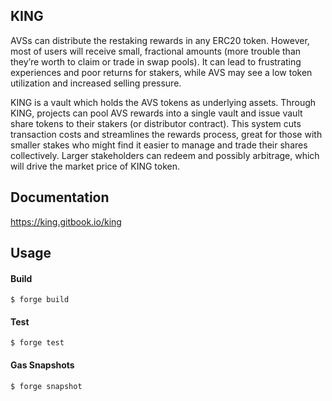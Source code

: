 ## KING

AVSs can distribute the restaking rewards in any ERC20 token. However, most of users will receive small, fractional amounts (more trouble than they’re worth to claim or trade in swap pools). It can lead to frustrating experiences and poor returns for stakers, while AVS may see a low token utilization and increased selling pressure.

KING is a vault which holds the AVS tokens as underlying assets. Through KING, projects can pool AVS rewards into a single vault and issue vault share tokens to their stakers (or distributor contract). This system cuts transaction costs and streamlines the rewards process, great for those with smaller stakes who might find it easier to manage and trade their shares collectively. Larger stakeholders can redeem and possibly arbitrage, which will drive the market price of KING token.

## Documentation

https://king.gitbook.io/king

## Usage

#### Build

```shell
$ forge build
```

#### Test

```shell
$ forge test
```

#### Gas Snapshots

```shell
$ forge snapshot
```

